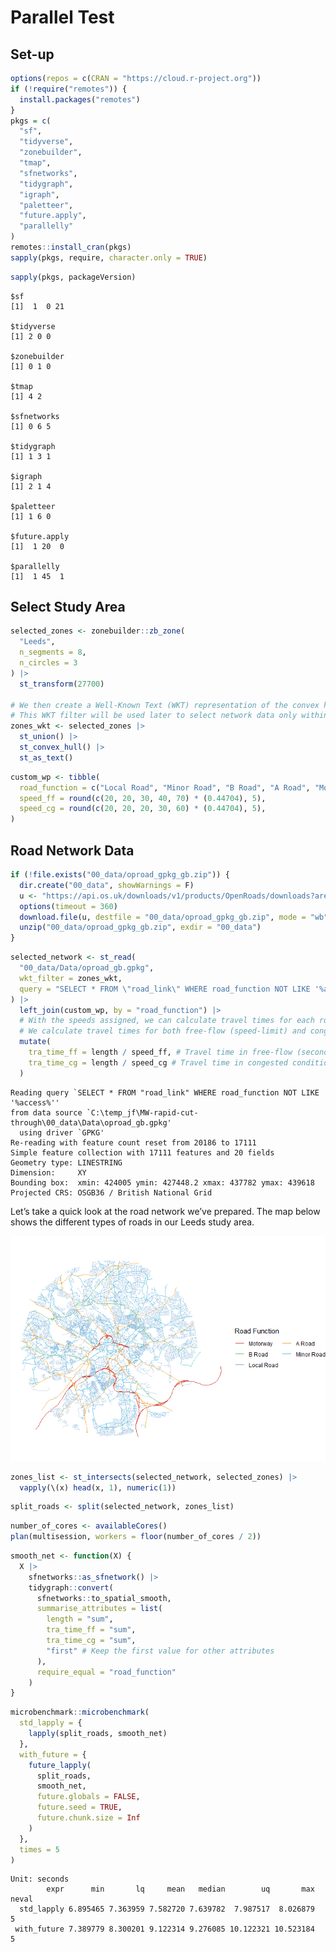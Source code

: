 # Parallel Test


## Set-up

``` r
options(repos = c(CRAN = "https://cloud.r-project.org"))
if (!require("remotes")) {
  install.packages("remotes")
}
pkgs = c(
  "sf",
  "tidyverse",
  "zonebuilder",
  "tmap",
  "sfnetworks",
  "tidygraph",
  "igraph",
  "paletteer",
  "future.apply",
  "parallelly"
)
remotes::install_cran(pkgs)
sapply(pkgs, require, character.only = TRUE)
```

``` r
sapply(pkgs, packageVersion)
```

    $sf
    [1]  1  0 21

    $tidyverse
    [1] 2 0 0

    $zonebuilder
    [1] 0 1 0

    $tmap
    [1] 4 2

    $sfnetworks
    [1] 0 6 5

    $tidygraph
    [1] 1 3 1

    $igraph
    [1] 2 1 4

    $paletteer
    [1] 1 6 0

    $future.apply
    [1]  1 20  0

    $parallelly
    [1]  1 45  1

## Select Study Area

``` r
selected_zones <- zonebuilder::zb_zone(
  "Leeds",
  n_segments = 8,
  n_circles = 3
) |>
  st_transform(27700)

# We then create a Well-Known Text (WKT) representation of the convex hull of these zones.
# This WKT filter will be used later to select network data only within our area of interest.
zones_wkt <- selected_zones |>
  st_union() |>
  st_convex_hull() |>
  st_as_text()
```

``` r
custom_wp <- tibble(
  road_function = c("Local Road", "Minor Road", "B Road", "A Road", "Motorway"),
  speed_ff = round(c(20, 20, 30, 40, 70) * (0.44704), 5),
  speed_cg = round(c(20, 20, 20, 30, 60) * (0.44704), 5),
)
```

## Road Network Data

``` r
if (!file.exists("00_data/oproad_gpkg_gb.zip")) {
  dir.create("00_data", showWarnings = F)
  u <- "https://api.os.uk/downloads/v1/products/OpenRoads/downloads?area=GB&format=GeoPackage&redirect"
  options(timeout = 360)
  download.file(u, destfile = "00_data/oproad_gpkg_gb.zip", mode = "wb")
  unzip("00_data/oproad_gpkg_gb.zip", exdir = "00_data")
}
```

``` r
selected_network <- st_read(
  "00_data/Data/oproad_gb.gpkg",
  wkt_filter = zones_wkt,
  query = "SELECT * FROM \"road_link\" WHERE road_function NOT LIKE '%access%'"
) |>
  left_join(custom_wp, by = "road_function") |>
  # With the speeds assigned, we can calculate travel times for each road segment.
  # We calculate travel times for both free-flow (speed-limit) and congested conditions.
  mutate(
    tra_time_ff = length / speed_ff, # Travel time in free-flow (seconds)
    tra_time_cg = length / speed_cg # Travel time in congested conditions (seconds)
  )
```

    Reading query `SELECT * FROM "road_link" WHERE road_function NOT LIKE '%access%''
    from data source `C:\temp_jf\MW-rapid-cut-through\00_data\Data\oproad_gb.gpkg' 
      using driver `GPKG'
    Re-reading with feature count reset from 20186 to 17111
    Simple feature collection with 17111 features and 20 fields
    Geometry type: LINESTRING
    Dimension:     XY
    Bounding box:  xmin: 424005 ymin: 427448.2 xmax: 437782 ymax: 439618
    Projected CRS: OSGB36 / British National Grid

Let’s take a quick look at the road network we’ve prepared. The map
below shows the different types of roads in our Leeds study area.

![](parallel_processing_test_files/figure-commonmark/unnamed-chunk-6-1.png)

``` r
zones_list <- st_intersects(selected_network, selected_zones) |>
  vapply(\(x) head(x, 1), numeric(1))
```

``` r
split_roads <- split(selected_network, zones_list)
```

``` r
number_of_cores <- availableCores()
plan(multisession, workers = floor(number_of_cores / 2))
```

``` r
smooth_net <- function(X) {
  X |>
    sfnetworks::as_sfnetwork() |>
    tidygraph::convert(
      sfnetworks::to_spatial_smooth,
      summarise_attributes = list(
        length = "sum",
        tra_time_ff = "sum",
        tra_time_cg = "sum",
        "first" # Keep the first value for other attributes
      ),
      require_equal = "road_function"
    )
}
```

``` r
microbenchmark::microbenchmark(
  std_lapply = {
    lapply(split_roads, smooth_net)
  },
  with_future = {
    future_lapply(
      split_roads,
      smooth_net,
      future.globals = FALSE,
      future.seed = TRUE,
      future.chunk.size = Inf
    )
  },
  times = 5
)
```

    Unit: seconds
            expr      min       lq     mean   median        uq       max neval
      std_lapply 6.895465 7.363959 7.582720 7.639782  7.987517  8.026879     5
     with_future 7.389779 8.300201 9.122314 9.276085 10.122321 10.523184     5
